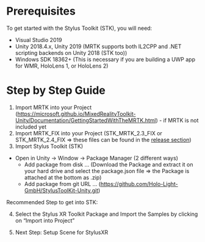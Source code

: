 # Prerequisites

To get started with the Stylus Toolkit (STK), you will need:

* Visual Studio 2019
* Unity 2018.4.x, Unity 2019 (MRTK supports both IL2CPP and .NET scripting backends on Unity 2018 (STK too))
* Windows SDK 18362+ (This is necessary if you are building a UWP app for WMR, HoloLens 1, or HoloLens 2)

# Step by Step Guide

1. Import MRTK into your Project (https://microsoft.github.io/MixedRealityToolkit-Unity/Documentation/GettingStartedWithTheMRTK.html) - if MRTK is not included yet
2. Import MRTK_FIX into your Project (STK_MRTK_2.3_FIX or STK_MRTK_2.4_FIX => these files can be found in the [release section](https://github.com/Holo-Light-GmbH/StylusToolKit-Unity/releases))
3. Import Stylus Toolkit (STK)
- Open in Unity → Window → Package Manager (2 different ways)
  - Add package from disk … (Download the Package and extract it on your hard drive and select the package.json file => the Package is attached at the bottom as .zip)
  - Add package from git URL … (https://github.com/Holo-Light-GmbH/StylusToolKit-Unity.git)

Recommended Step to get into STK:

4. Select the Stylus XR Toolkit Package and Import the Samples by clicking on “Import into Project”

5. Next Step: Setup Scene for StylusXR